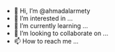 - 👋 Hi, I’m @ahmadalarmety
- 👀 I’m interested in ...
- 🌱 I’m currently learning ...
- 💞️ I’m looking to collaborate on ...
- 📫 How to reach me ...

<!---
ahmadalarmety/ahmadalarmety is a ✨ special ✨ repository because its `README.md` (this file) appears on your GitHub profile.
You can click the Preview link to take a look at your changes.
--->
